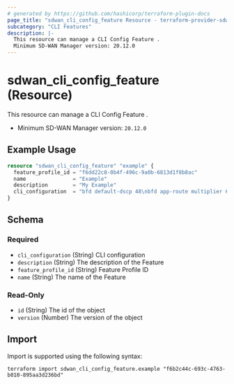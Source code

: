 ```yaml
---
# generated by https://github.com/hashicorp/terraform-plugin-docs
page_title: "sdwan_cli_config_feature Resource - terraform-provider-sdwan"
subcategory: "CLI Features"
description: |-
  This resource can manage a CLI Config Feature .
  Minimum SD-WAN Manager version: 20.12.0
---
```


# sdwan_cli_config_feature (Resource)

This resource can manage a CLI Config Feature .
  - Minimum SD-WAN Manager version: `20.12.0`

## Example Usage

```terraform
resource "sdwan_cli_config_feature" "example" {
  feature_profile_id = "f6dd22c8-0b4f-496c-9a0b-6813d1f8b8ac"
  name               = "Example"
  description        = "My Example"
  cli_configuration  = "bfd default-dscp 48\nbfd app-route multiplier 6\nbfd app-route poll-interval 600000"
}
```

<!-- schema generated by tfplugindocs -->
## Schema

### Required

- `cli_configuration` (String) CLI configuration
- `description` (String) The description of the Feature
- `feature_profile_id` (String) Feature Profile ID
- `name` (String) The name of the Feature

### Read-Only

- `id` (String) The id of the object
- `version` (Number) The version of the object

## Import

Import is supported using the following syntax:

```shell
terraform import sdwan_cli_config_feature.example "f6b2c44c-693c-4763-b010-895aa3d236bd"
```
